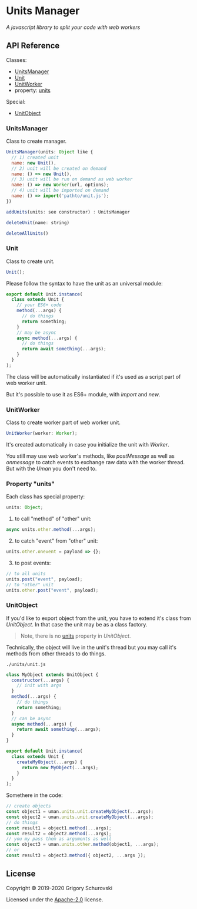 # Units Manager

_A javascript library to split your code with web workers_

## API Reference

Classes:

- [UnitsManager](#units_manager)
- [Unit](#unit)
- [UnitWorker](#unit_worker)
- property: [units](#units)

Special:

- [UnitObject](#unit_object)

<a name="units_manager"></a>

### UnitsManager

Class to create manager.

```javascript
UnitsManager(units: Object like {
  // 1) created unit
  name: new Unit(),
  // 2) unit will be created on demand
  name: () => new Unit(),
  // 3) unit will be run on demand as web worker
  name: () => new Worker(url, options);
  // 4) unit will be imported on demand
  name: () => import('pathto/unit.js');
})

addUnits(units: see constructor) : UnitsManager

deleteUnit(name: string)

deleteAllUnits()
```

<a name="unit"></a>

### Unit

Class to create unit.

```javascript
Unit();
```

Please follow the syntax to have the unit as an universal module:

```javascript
export default Unit.instance(
  class extends Unit {
    // your ES6+ code
    method(...args) {
      // do things
      return something;
    }
    // may be async
    async method(...args) {
      // do things
      return await something(...args);
    }
  }
);
```

The class will be automatically instantiated if it's used as a script part of web worker unit.

But it's possible to use it as ES6+ module, with _import_ and _new_.

<a name="unit_worker"></a>

### UnitWorker

Class to create worker part of web worker unit.

```typescript
UnitWorker(worker: Worker);
```

It's created automatically in case you initialize the unit with _Worker_.

You still may use web worker's methods, like _postMessage_ as well as _onmessage_ to catch events to exchange raw data with the worker thread. But with the _Uman_ you don't need to.

<a name="units"></a>

### Property "units"

Each class has special property:

```javascript
units: Object;
```

1. to call "method" of "other" unit:

```javascript
async units.other.method(...args);
```

2. to catch "event" from "other" unit:

```javascript
units.other.onevent = payload => {};
```

3. to post events:

```javascript
// to all units
units.post("event", payload);
// to "other" unit
units.other.post("event", payload);
```

<a name="unit_object"></a>

### UnitObject

If you'd like to export object from the unit, you have to extend it's class from _UnitObject_. In that case the unit may be as a class factory.

> Note, there is no [units](#units) property in _UnitObject_.

Technically, the object will live in the unit's thread but you may call it's methods from other threads to do things.

`./units/unit.js`

```javascript
class MyObject extends UnitObject {
  constructor(...args) {
    // init with args
  }
  method(...args) {
    // do things
    return something;
  }
  // can be async
  async method(...args) {
    return await something(...args);
  }
}

export default Unit.instance(
  class extends Unit {
    createMyObject(...args) {
      return new MyObject(...args);
    }
  }
);
```

Somethere in the code:

```javascript
// create objects
const object1 = uman.units.unit.createMyObject(...args);
const object2 = uman.units.unit.createMyObject(...args);
// do things
const result1 = object1.method(...args);
const result2 = object2.method(...args);
// you my pass them as arguments as well
const object3 = uman.units.other.method(object1, ...args);
// or
const result3 = object3.method({ object2, ...args });
```

## License

Copyright © 2019-2020 Grigory Schurovski

Licensed under the [Apache-2.0](./../LICENSE) license.
